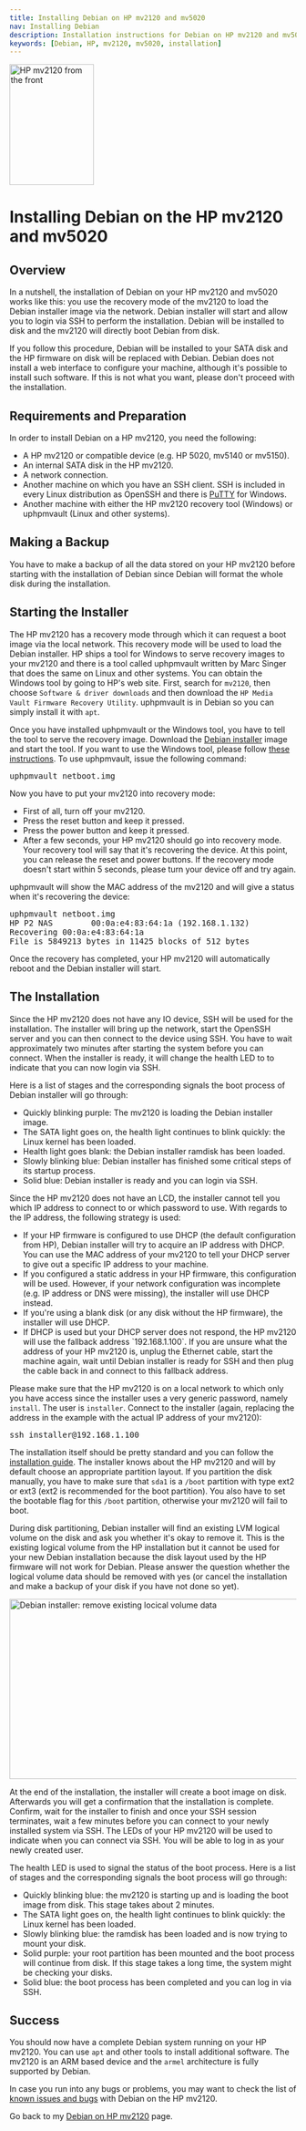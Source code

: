 ```yaml
---
title: Installing Debian on HP mv2120 and mv5020
nav: Installing Debian
description: Installation instructions for Debian on HP mv2120 and mv5020
keywords: [Debian, HP, mv2120, mv5020, installation]
---
```


<div class="right">
<img src = "../images/r_mv2120_front.jpg" class="border" alt="HP mv2120 from the front" width="148" height="212" />
</div>

<h1>Installing Debian on the HP mv2120 and mv5020</h1>

<h2>Overview</h2>

In a nutshell, the installation of Debian on your HP mv2120 and mv5020
works like this: you use the recovery mode of the mv2120 to load the Debian
installer image via the network.  Debian installer will start and allow you
to login via SSH to perform the installation.  Debian will be installed to
disk and the mv2120 will directly boot Debian from disk.

If you follow this procedure, Debian will be installed to your SATA disk
and the HP firmware on disk will be replaced with Debian.  Debian does not
install a web interface to configure your machine, although it's possible
to install such software.  If this is not what you want, please don't
proceed with the installation.

<h2>Requirements and Preparation</h2>

In order to install Debian on a HP mv2120, you need the following:

<ul>

<li>A HP mv2120 or compatible device (e.g. HP 5020, mv5140 or mv5150).</li>

<li>An internal SATA disk in the HP mv2120.</li>

<li>A network connection.</li>

<li>Another machine on which you have an SSH client.  SSH is included in
every Linux distribution as OpenSSH and there is <a href =
"http://www.chiark.greenend.org.uk/~sgtatham/putty/download.html">PuTTY</a>
for Windows.</li>

<li>Another machine with either the HP mv2120 recovery tool (Windows) or
uphpmvault (Linux and other systems).</li>

</ul>

<h2>Making a Backup</h2>

You have to make a backup of all the data stored on your HP mv2120 before
starting with the installation of Debian since Debian will format the whole
disk during the installation.

<h2>Starting the Installer</h2>

The HP mv2120 has a recovery mode through which it can request a boot image
via the local network.  This recovery mode will be used to load the Debian
installer.  HP ships a tool for Windows to serve recovery images to your
mv2120 and there is a tool called uphpmvault written by Marc Singer that
does the same on Linux and other systems.  You can obtain the Windows tool
by going to HP's web site.  First, search for `mv2120`, then choose
`Software & driver downloads` and then download the `HP Media Vault
Firmware Recovery Utility`.  uphpmvault is in Debian so you can simply
install it with `apt`.

Once you have installed uphpmvault or the Windows tool, you have to tell
the tool to serve the recovery image.  Download the <a href =
"http://ftp.nl.debian.org/debian/dists/stretch/main/installer-armel/current/images/orion5x/network-console/hp/mv2120/netboot.img">Debian
installer</a> image and start the tool.  If you want to use the Windows
tool, please follow <a href =
"http://tech.groups.yahoo.com/group/hackingthemediavault/message/376">these
instructions</a>.  To use uphpmvault, issue the following command:

<div class="code">
<pre>
uphpmvault netboot.img
</pre>
</div>

Now you have to put your mv2120 into recovery mode:

<ul>

<li>First of all, turn off your mv2120.</li>

<li>Press the reset button and keep it pressed.</li>

<li>Press the power button and keep it pressed.</li>

<li>After a few seconds, your HP mv2120 should go into recovery mode.  Your
recovery tool will say that it's recovering the device.  At this point, you
can release the reset and power buttons.  If the recovery mode doesn't
start within 5 seconds, please turn your device off and try again.</li>

</ul>

uphpmvault will show the MAC address of the mv2120 and will give a status
when it's recovering the device:

<div class="code">
<pre>
uphpmvault netboot.img
HP P2 NAS        00:0a:e4:83:64:1a (192.168.1.132)
Recovering 00:0a:e4:83:64:1a
File is 5849213 bytes in 11425 blocks of 512 bytes
</pre>
</div>

Once the recovery has completed, your HP mv2120 will automatically reboot
and the Debian installer will start.

<h2><a id = "install">The Installation</a></h2>

Since the HP mv2120 does not have any IO device, SSH will be used for the
installation.  The installer will bring up the network, start the OpenSSH
server and you can then connect to the device using SSH.  You have to wait
approximately two minutes after starting the system before you can connect.
When the installer is ready, it will change the health LED to to indicate
that you can now login via SSH.

Here is a list of stages and the corresponding signals the boot process of
Debian installer will go through:

<ul>

<li>Quickly blinking purple: The mv2120 is loading the Debian installer
image.</li>

<li>The SATA light goes on, the health light continues to blink quickly:
the Linux kernel has been loaded.</li>

<li>Health light goes blank: the Debian installer ramdisk has been
loaded.</li>

<li>Slowly blinking blue: Debian installer has finished some critical steps
of its startup process.</li>

<li>Solid blue: Debian installer is ready and you can login via SSH.</li>

</ul>

Since the HP mv2120 does not have an LCD, the installer cannot tell you
which IP address to connect to or which password to use.  With regards to
the IP address, the following strategy is used:

<ul>

<li>If your HP firmware is configured to use DHCP (the default
configuration from HP), Debian installer will try to acquire an IP address
with DHCP.  You can use the MAC address of your mv2120 to tell your DHCP
server to give out a specific IP address to your machine.</li>

<li>If you configured a static address in your HP firmware, this
configuration will be used.  However, if your network configuration was
incomplete (e.g. IP address or DNS were missing), the installer will use
DHCP instead.</li>

<li>If you're using a blank disk (or any disk without the HP firmware), the
installer will use DHCP.</li>

<li>If DHCP is used but your DHCP server does not respond, the HP mv2120
will use the fallback address `192.168.1.100`.  If you are unsure what the
address of your HP mv2120 is, unplug the Ethernet cable, start the machine
again, wait until Debian installer is ready for SSH and then plug the cable
back in and connect to this fallback address.</li>

</ul>

Please make sure that the HP mv2120 is on a local network to which only you
have access since the installer uses a very generic password, namely
`install`. The user is `installer`.  Connect to the installer (again,
replacing the address in the example with the actual IP address of your
mv2120):

<div class="code">
<pre>
ssh installer@<span class="input">192.168.1.100</span>
</pre>
</div>

The installation itself should be pretty standard and you can follow the <a
href = "http://www.debian.org/releases/stretch/armel/">installation
guide</a>.  The installer knows about the HP mv2120 and will by default
choose an appropriate partition layout.  If you partition the disk
manually, you have to make sure that `sda1` is a `/boot` partition with
type ext2 or ext3 (ext2 is recommended for the boot partition).  You also
have to set the bootable flag for this `/boot` partition, otherwise your
mv2120 will fail to boot.

During disk partitioning, Debian installer will find an existing LVM
logical volume on the disk and ask you whether it's okay to remove it.
This is the existing logical volume from the HP installation but it cannot
be used for your new Debian installation because the disk layout used by
the HP firmware will not work for Debian.  Please answer the question
whether the logical volume data should be removed with yes (or cancel the
installation and make a backup of your disk if you have not done so yet).

<img src = "../images/di-remove-logical-volume-data.png"
 alt = "Debian installer: remove existing locical volume data"
 width="644" height="316" />

At the end of the installation, the installer will create a boot image on
disk.  Afterwards you will get a confirmation that the installation is
complete.  Confirm, wait for the installer to finish and once your SSH
session terminates, wait a few minutes before you can connect to your newly
installed system via SSH.  The LEDs of your HP mv2120 will be used to
indicate when you can connect via SSH.  You will be able to log in as
your newly created user.

The health LED is used to signal the status of the boot process.  Here
is a list of stages and the corresponding signals the boot process will
go through:

<ul>

<li>Quickly blinking blue: the mv2120 is starting up and is loading the
boot image from disk.  This stage takes about 2 minutes.</li>

<li>The SATA light goes on, the health light continues to blink quickly:
the Linux kernel has been loaded.</li>

<li>Slowly blinking blue: the ramdisk has been loaded and is now trying
to mount your disk.</li>

<li>Solid purple: your root partition has been mounted and the boot process
will continue from disk.  If this stage takes a long time, the system might
be checking your disks.</li>

<li>Solid blue: the boot process has been completed and you can log in via
SSH.</li>

</ul>

<h2>Success</h2>

You should now have a complete Debian system running on your HP mv2120.
You can use `apt` and other tools to install additional software.  The
mv2120 is an ARM based device and the `armel` architecture is fully
supported by Debian.

In case you run into any bugs or problems, you may want to check the list
of <a href = "../known-issues/">known issues and bugs</a> with Debian on the
HP mv2120.

Go back to my <a href = "..">Debian on HP mv2120</a> page.

